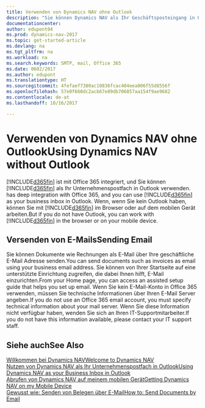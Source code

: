 ```yaml
---
title: Verwenden von Dynamics NAV ohne Outlook
description: "Sie können Dynamics NAV als Ihr Geschäftsposteingang in Outlook verwenden, da es mit Office 365 integriert ist. Sie können aber auch ohne Outlook in einem Browser oder auf dem mobilen Gerät arbeiten."
documentationcenter: 
author: edupont04
ms.prod: dynamics-nav-2017
ms.topic: get-started-article
ms.devlang: na
ms.tgt_pltfrm: na
ms.workload: na
ms.search.keywords: SMTP, mail, Office 365
ms.date: 0602/2017
ms.author: edupont
ms.translationtype: HT
ms.sourcegitcommit: 4fefaef7380ac10836fcac404eea006f55d8556f
ms.openlocfilehash: 57e0f660dc2acb67e89db706857aa154f9ae9682
ms.contentlocale: de-at
ms.lasthandoff: 10/16/2017

---
```

# <a name="using-dynamics-nav-without-outlook"></a><span data-ttu-id="cd1d2-103">Verwenden von Dynamics NAV ohne Outlook</span><span class="sxs-lookup"><span data-stu-id="cd1d2-103">Using Dynamics NAV without Outlook</span></span>
[!INCLUDE[d365fin](includes/d365fin_md.md)]<span data-ttu-id="cd1d2-104"> ist mit Office 365 integriert, und Sie können [!INCLUDE[d365fin](includes/d365fin_md.md)] als Ihr Unternehmenspostfach in Outlook verwenden.</span><span class="sxs-lookup"><span data-stu-id="cd1d2-104"> has deep integration with Office 365, and you can use [!INCLUDE[d365fin](includes/d365fin_md.md)] as your business inbox in Outlook.</span></span> <span data-ttu-id="cd1d2-105">Wenn, wenn Sie kein Outlook haben, können Sie mit [!INCLUDE[d365fin](includes/d365fin_md.md)] im Browser oder auf dem mobilen Gerät arbeiten.</span><span class="sxs-lookup"><span data-stu-id="cd1d2-105">But if you do not have Outlook, you can work with [!INCLUDE[d365fin](includes/d365fin_md.md)] in the browser or on your mobile device.</span></span>  

## <a name="sending-email"></a><span data-ttu-id="cd1d2-106">Versenden von E-Mails</span><span class="sxs-lookup"><span data-stu-id="cd1d2-106">Sending Email</span></span>
<span data-ttu-id="cd1d2-107">Sie können Dokumente wie Rechnungen als E-Mail über Ihre geschäftliche E-Mail Adresse senden.</span><span class="sxs-lookup"><span data-stu-id="cd1d2-107">You can send documents such as invoices as email using your business email address.</span></span> <span data-ttu-id="cd1d2-108">Sie können von Ihrer Startseite auf eine unterstützte Einrichtung zugreifen, die dabei Ihnen hilft, E-Mail einzurichten.</span><span class="sxs-lookup"><span data-stu-id="cd1d2-108">From your Home page, you can access an assisted setup guide that helps you set up email.</span></span> <span data-ttu-id="cd1d2-109">Wenn Sie kein E-Mail-Konto in Office 365 verwenden, müssen Sie technische Informationen über Ihren E-Mail Server angeben.</span><span class="sxs-lookup"><span data-stu-id="cd1d2-109">If you do not use an Office 365 email account, you must specify technical information about your mail server.</span></span> <span data-ttu-id="cd1d2-110">Wenn Sie diese Information nicht verfügbar haben, wenden Sie sich an Ihren IT-Supportmitarbeiter.</span><span class="sxs-lookup"><span data-stu-id="cd1d2-110">If you do not have this information available, please contact your IT support staff.</span></span>  


## <a name="see-also"></a><span data-ttu-id="cd1d2-111">Siehe auch</span><span class="sxs-lookup"><span data-stu-id="cd1d2-111">See Also</span></span>
[<span data-ttu-id="cd1d2-112">Willkommen bei Dynamics NAV</span><span class="sxs-lookup"><span data-stu-id="cd1d2-112">Welcome to Dynamics NAV</span></span>](index.md)  
[<span data-ttu-id="cd1d2-113">Nutzen von Dynamics NAV als Ihr Unternehmenspostfach in Outlook</span><span class="sxs-lookup"><span data-stu-id="cd1d2-113">Using Dynamics NAV as your Business Inbox in Outlook</span></span>](madeira-outlook.md)  
[<span data-ttu-id="cd1d2-114">Abrufen von Dynamics NAV auf meinem mobilen Gerät</span><span class="sxs-lookup"><span data-stu-id="cd1d2-114">Getting Dynamics NAV on my Mobile Device</span></span>](install-mobile-app.md)  
[<span data-ttu-id="cd1d2-115">Gewusst wie: Senden von Belegen über E-Mail</span><span class="sxs-lookup"><span data-stu-id="cd1d2-115">How to: Send Documents by Email</span></span>](ui-how-send-documents-email.md)

